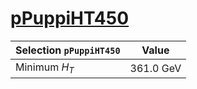 # [pPuppiHT450](../Phase2Menu_Legacy/PuppiHT450.html)

| Selection `pPuppiHT450`                                           | Value                                 |
|-------------------------------------------------------------------|---------------------------------------|
| Minimum $H_T$                                                     | 361.0 GeV                             |
